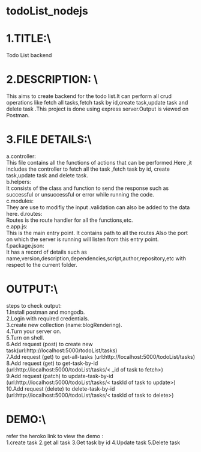 # todoList_nodejs

# 1.TITLE:\

Todo List backend

# 2.DESCRIPTION: \

This aims to create backend for the todo list.It can perform all crud operations like fetch all tasks,fetch task by id,create task,update task and delete task .This project is done using express server.Output is viewed on Postman.

# 3.FILE DETAILS:\

a.controller:\
 This file contains all the functions of actions that can be performed.Here ,it includes the controller to fetch all the task ,fetch task by id, create task,update task and delete task.\
 b.helpers:\
 It consists of the class and function to send the response such as successful or unsuccessful or error while running the code.\
 c.modules:\
They are use to modifiy the input .validation can also be added to the data here.
d.routes:\
 Routes is the route handler for all the functions,etc. \
 e.app.js:\
 This is the main entry point. It contains path to all the routes.Also the port on which the server is running will listen from this entry point.\
 f.package.json:\
 It has a record of details such as name,version,description,dependencies,script,author,repository,etc with respect to the current folder.

# OUTPUT:\

steps to check output:\
1.Install postman and mongodb.\
2.Login with required credentials.\
3.create new collection (name:blogRendering).\
4.Turn your server on.\
5.Turn on shell.\
6.Add request (post) to create new task(url:http://localhost:5000/todoList/tasks)\
7.Add request (get) to get-all-tasks (url:http://localhost:5000/todoList/tasks)\
8.Add request (get) to get-task-by-id (url:http://localhost:5000/todoList/tasks/< \_id of task to fetch>) \
9.Add request (patch) to update-task-by-id (url:http://localhost:5000/todoList/tasks/< taskId of task to update>)\
10.Add request (delete) to delete-task-by-id (url:http://localhost:5000/todoList/tasks/< taskId of task to delete>)

# DEMO:\

refer the heroko link to view the demo :\
1.create task
2.get all task
3.Get task by id
4.Update task
5.Delete task
